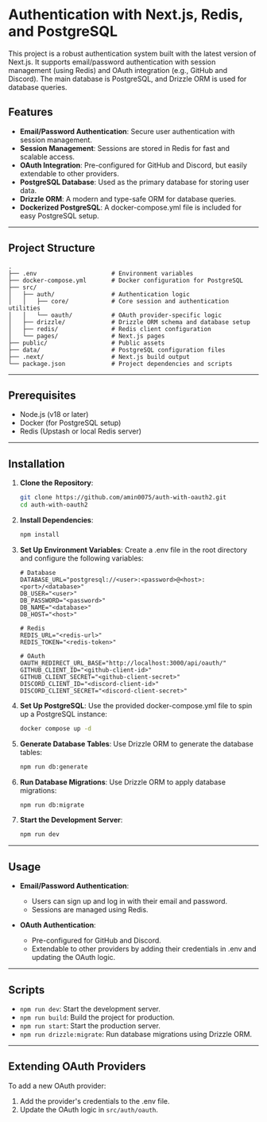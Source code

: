 # Authentication with Next.js, Redis, and PostgreSQL

This project is a robust authentication system built with the latest version of Next.js. It supports email/password authentication with session management (using Redis) and OAuth integration (e.g., GitHub and Discord). The main database is PostgreSQL, and Drizzle ORM is used for database queries.

## Features

- **Email/Password Authentication**: Secure user authentication with session management.
- **Session Management**: Sessions are stored in Redis for fast and scalable access.
- **OAuth Integration**: Pre-configured for GitHub and Discord, but easily extendable to other providers.
- **PostgreSQL Database**: Used as the primary database for storing user data.
- **Drizzle ORM**: A modern and type-safe ORM for database queries.
- **Dockerized PostgreSQL**: A docker-compose.yml file is included for easy PostgreSQL setup.

---

## Project Structure

```
.
├── .env                     # Environment variables
├── docker-compose.yml       # Docker configuration for PostgreSQL
├── src/
│   ├── auth/                # Authentication logic
│   │   ├── core/            # Core session and authentication utilities
│   │   └── oauth/           # OAuth provider-specific logic
│   ├── drizzle/             # Drizzle ORM schema and database setup
│   ├── redis/               # Redis client configuration
│   └── pages/               # Next.js pages
├── public/                  # Public assets
├── data/                    # PostgreSQL configuration files
├── .next/                   # Next.js build output
└── package.json             # Project dependencies and scripts
```

---

## Prerequisites

- Node.js (v18 or later)
- Docker (for PostgreSQL setup)
- Redis (Upstash or local Redis server)

---

## Installation

1. **Clone the Repository**:

   ```bash
   git clone https://github.com/amin0075/auth-with-oauth2.git
   cd auth-with-oauth2
   ```

2. **Install Dependencies**:

   ```bash
   npm install
   ```

3. **Set Up Environment Variables**:
   Create a .env file in the root directory and configure the following variables:

   ```env
   # Database
   DATABASE_URL="postgresql://<user>:<password>@<host>:<port>/<database>"
   DB_USER="<user>"
   DB_PASSWORD="<password>"
   DB_NAME="<database>"
   DB_HOST="<host>"

   # Redis
   REDIS_URL="<redis-url>"
   REDIS_TOKEN="<redis-token>"

   # OAuth
   OAUTH_REDIRECT_URL_BASE="http://localhost:3000/api/oauth/"
   GITHUB_CLIENT_ID="<github-client-id>"
   GITHUB_CLIENT_SECRET="<github-client-secret>"
   DISCORD_CLIENT_ID="<discord-client-id>"
   DISCORD_CLIENT_SECRET="<discord-client-secret>"
   ```

4. **Set Up PostgreSQL**:
   Use the provided docker-compose.yml file to spin up a PostgreSQL instance:

   ```bash
   docker compose up -d
   ```

5. **Generate Database Tables**:
   Use Drizzle ORM to generate the database tables:

   ```bash
   npm run db:generate
   ```

6. **Run Database Migrations**:
   Use Drizzle ORM to apply database migrations:

   ```bash
   npm run db:migrate
   ```

7. **Start the Development Server**:
   ```bash
   npm run dev
   ```

---

## Usage

- **Email/Password Authentication**:

  - Users can sign up and log in with their email and password.
  - Sessions are managed using Redis.

- **OAuth Authentication**:
  - Pre-configured for GitHub and Discord.
  - Extendable to other providers by adding their credentials in .env and updating the OAuth logic.

---

## Scripts

- `npm run dev`: Start the development server.
- `npm run build`: Build the project for production.
- `npm run start`: Start the production server.
- `npm run drizzle:migrate`: Run database migrations using Drizzle ORM.

---

## Extending OAuth Providers

To add a new OAuth provider:

1. Add the provider's credentials to the .env file.
2. Update the OAuth logic in `src/auth/oauth`.
